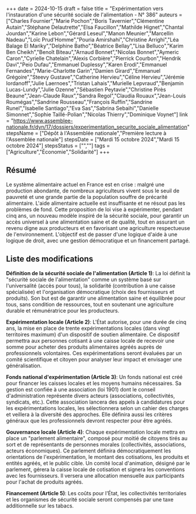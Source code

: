 +++
date = 2024-10-15
draft = false
title = "Expérimentation vers l'instauration d'une sécurité sociale de l'alimentation - N° 386"
auteurs = ["Charles Fournier","Marie Pochon","Boris Tavernier","Clémentine Autain","Stéphane Delautrette","Elsa Faucillon","Mathilde Hignet","Chantal Jourdan","Karine Lebon","Gérard Leseul","Manon Meunier","Marcellin Nadeau","Loïc Prud'Homme","Pouria Amirshahi","Christine Arrighi","Léa Balage El Mariky","Delphine Batho","Béatrice Bellay","Lisa Belluco","Karim Ben Cheikh","Benoît Biteau","Arnaud Bonnet","Nicolas Bonnet","Aymeric Caron","Cyrielle Chatelain","Alexis Corbière","Pierrick Courbon","Hendrik Davi","Peio Dufau","Emmanuel Duplessy","Karen Erodi","Emmanuel Fernandes","Marie-Charlotte Garin","Damien Girard","Emmanuel Grégoire","Steevy Gustave","Catherine Hervieu","Céline Hervieu","Jérémie Iordanoff","Julie Laernoes","Tristan Lahais","Murielle Lepvraud","Benjamin Lucas-Lundy","Julie Ozenne","Sébastien Peytavie","Christine Pirès Beaune","Jean-Claude Raux","Sandra Regol","Claudia Rouaux","Jean-Louis Roumégas","Sandrine Rousseau","François Ruffin","Sandrine Runel","Isabelle Santiago","Eva Sas","Sabrina Sebaihi","Danielle Simonnet","Sophie Taillé-Polian","Nicolas Thierry","Dominique Voynet"]
link = "https://www.assemblee-nationale.fr/dyn/17/dossiers/experimentation_securite_sociale_alimentation"
stepsName = ["Dépôt à l'Assemblée nationale","Première lecture à l'Assemblée nationale"]
stepsDate = ["Mardi 15 octobre 2024","Mardi 15 octobre 2024"]
stepsStatus = ["",""]
tags = ["Agriculture","Économie","Solidarité"]
+++

## Résumé

Le système alimentaire actuel en France est en crise : malgré une production abondante, de nombreux agriculteurs vivent sous le seuil de pauvreté et une grande partie de la population souffre de précarité alimentaire. L'aide alimentaire actuelle est insuffisante et ne résout pas les problèmes de fond. Cette proposition de loi vise à expérimenter, pendant cinq ans, un nouveau modèle inspiré de la sécurité sociale, pour garantir un accès universel à une alimentation saine et de qualité, tout en assurant un revenu digne aux producteurs et en favorisant une agriculture respectueuse de l'environnement. L'objectif est de passer d'une logique d'aide à une logique de droit, avec une gestion démocratique et un financement partagé.

## Liste des modifications

**Définition de la sécurité sociale de l'alimentation (Article 1)**: La loi définit la "sécurité sociale de l'alimentation" comme un système basé sur l'universalité (accès pour tous), la solidarité (contribution à une caisse spécialisée) et l'organisation démocratique (choix des fournisseurs et produits). Son but est de garantir une alimentation saine et équilibrée pour tous, sans condition de ressources, tout en soutenant une agriculture durable et rémunératrice pour les producteurs.

**Expérimentation locale (Article 2)**: L'État autorise, pour une durée de cinq ans, la mise en place de trente expérimentations locales (dans vingt territoires maximum) d'un dispositif de soutien alimentaire. Ce dispositif permettra aux personnes cotisant à une caisse locale de recevoir une somme pour acheter des produits alimentaires agréés auprès de professionnels volontaires. Ces expérimentations seront évaluées par un comité scientifique et citoyen pour analyser leur impact et envisager une généralisation.

**Fonds national d'expérimentation (Article 3)**: Un fonds national est créé pour financer les caisses locales et les moyens humains nécessaires. Sa gestion est confiée à une association (loi 1901) dont le conseil d'administration représente divers acteurs (associations, collectivités, syndicats, etc.). Cette association lancera des appels à candidatures pour les expérimentations locales, les sélectionnera selon un cahier des charges et veillera à la diversité des approches. Elle définira aussi les critères généraux que les professionnels devront respecter pour être agréés.

**Gouvernance locale (Article 4)**: Chaque expérimentation locale mettra en place un "parlement alimentaire", composé pour moitié de citoyens tirés au sort et de représentants de personnes morales (collectivités, associations, acteurs économiques). Ce parlement définira démocratiquement les orientations de l'expérimentation, le montant des cotisations, les produits et entités agréés, et le public cible. Un comité local d'animation, désigné par le parlement, gérera la caisse locale de cotisation et signera les conventions avec les fournisseurs. Il versera une allocation mensuelle aux participants pour l'achat de produits agréés.

**Financement (Article 5)**: Les coûts pour l'État, les collectivités territoriales et les organismes de sécurité sociale seront compensés par une taxe additionnelle sur les tabacs.
